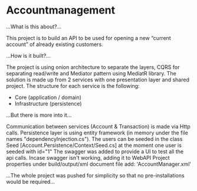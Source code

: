 # Accountmanagement

...What is this about?...

This project is to build an API to be used for opening a new “current account” of already existing customers.

...How is it built?...

The project is using onion architecture to separate the layers, CQRS for separating read/write and Mediator pattern using MediatR library.
The solution is made up from 2 services with one presentation layer and shared project.
The structure for each service is the following:
- Core (application / domain)
- Infrastructure (persistence)

...But there is more into it...

Communication between services (Account & Transaction) is made via Http calls.
Persistence layer is using entity framework (in memory under the file names "dependencyInjection.cs").
The users can be seeded in the class Seed [Account.Persistence/Context/Seed.cs] at the moment one user is seeded with id="1"
The swagger was added to provide a UI to test all the api calls.
Incase swagger isn't working, adding it to WebAPI Project properties under build/output/xml document file add: 'AccountManager.xml'


...The whole project was pushed for simplicity so that no pre-installations would be required...
